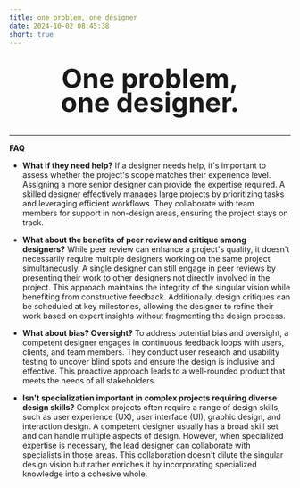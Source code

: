 ```yaml
---
title: one problem, one designer
date: 2024-10-02 08:45:38
short: true
---
```


<h2 style="color:currentcolor;font-size:3rem;line-height:89%;text-align:center;margin-left:auto;margin-right:auto;margin-top:36px;margin-bottom:36px;">One problem,<br/>one designer.</h2>

***

**FAQ**
* **What if they need help?**
If a designer needs help, it's important to assess whether the project's scope matches their experience level. Assigning a more senior designer can provide the expertise required. A skilled designer effectively manages large projects by prioritizing tasks and leveraging efficient workflows. They collaborate with team members for support in non-design areas, ensuring the project stays on track.

* **What about the benefits of peer review and critique among designers?**
While peer review can enhance a project's quality, it doesn't necessarily require multiple designers working on the same project simultaneously. A single designer can still engage in peer reviews by presenting their work to other designers not directly involved in the project. This approach maintains the integrity of the singular vision while benefiting from constructive feedback. Additionally, design critiques can be scheduled at key milestones, allowing the designer to refine their work based on expert insights without fragmenting the design process.

* **What about bias? Oversight?**
To address potential bias and oversight, a competent designer engages in continuous feedback loops with users, clients, and team members. They conduct user research and usability testing to uncover blind spots and ensure the design is inclusive and effective. This proactive approach leads to a well-rounded product that meets the needs of all stakeholders.

* **Isn't specialization important in complex projects requiring diverse design skills?**
Complex projects often require a range of design skills, such as user experience (UX), user interface (UI), graphic design, and interaction design. A competent designer usually has a broad skill set and can handle multiple aspects of design. However, when specialized expertise is necessary, the lead designer can collaborate with specialists in those areas. This collaboration doesn't dilute the singular design vision but rather enriches it by incorporating specialized knowledge into a cohesive whole.
